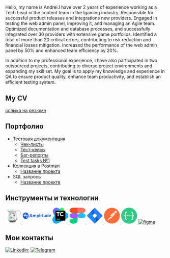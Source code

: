 # 

<div align="center">


  
</div>




Hello, my name is Andrei.I have over 2 years of experience working as a Tech Lead in the content team in the Igaming industry. Responsible for successful product releases and integrations new providers. Engaged in testing the web admin panel, improving it, and managing an Agile team. Optimized documentation and database processes, and successfully integrated over 30 providers with extensive game portfolios. Identified a total of more than 20 critical errors, contributing to risk reduction and financial losses mitigation. Increased the performance of the web admin panel by 50% and enhanced team efficiency by 20%.

In addition to my professional experience, I have also participated in two outsourced projects, contributing to diverse project environments and expanding my skill set. My goal is to apply my knowledge and experience in QA to ensure product quality, enhance team productivity, and establish an efficient testing system.

## My CV 

[сслыка на резюме](https://drive.google.com/file/d/1Yf6yCBYGCKEACHUn4_hhOQM_RJvoi5R4/view?usp=drive_link)

## Портфолио 
- Тестовая документация
  -  [Чек-листы](https://ссылочку_сюда)
  -  [Тест-кейсы](https://ссылочку_сюда)
  -  [Баг-репорты](https://ссылочку_сюда)
  -  [Test tasks №1](https://docs.google.com/document/d/1gOVZhQ6VOzTSbgx270HhFJAbcWD_MIIBRYPxAa-5f_Y/edit)
- Коллекция в Postman 
  -  [Название проекта](https://ссылочку_сюда)
- SQL запросы 
  -  [Название проектв](https://ссылочку_сюда)
  

## Инструменты и технологии



<p align="left">

<a href="https://www.charlesproxy.com/">
<img src="https://github.com/qajenna/qajenna/blob/main/icons/Charles.png" alt="Charles" width="50" height="50" />
</a>

<img src="https://github.com/qajenna/qajenna/blob/main/icons/Amplitude.png" alt="Sentry" width="90" height="50" />
</a>
<a href="https://www.jetbrains.com/teamcity/">
<img src="https://github.com/qajenna/qajenna/blob/main/icons/TeamCity.png" alt="Teamcity" width="50" height="50" />
</a>



<a href="https://figma.com">
<img src="https://github.com/qajenna/qajenna/blob/main/icons/Figma.svg" alt="Figma" width="50" height="50" /> 
</a>
<a href="https://www.atlassian.com/software/jira">
<img src="https://github.com/qajenna/qajenna/blob/main/icons/Jira.png" alt="Jira" width="50" height="50" />
</a>
<a href="https://www.postman.com/">
<img src="https://github.com/qajenna/qajenna/blob/main/icons/Postman.png" alt="Postman" width="50" height="50" />
</a>
<a href="https://swagger.io/">
<img src="https://github.com/qajenna/qajenna/blob/main/icons/swagger.png" alt="Swagger" width="50" height="50" />
</a>
<a href="https://www.figma.com/" target="_blank"> <img src="https://raw.githubusercontent.com/rahul-jha98/github_readme_icons/main/language_and_tools/square/figma/figma.svg" alt="figma" height='42px'/> </a>
</p>

## Мои контакты

[![Linkedin: ](https://img.shields.io/badge/-LinkedIn-0e76a8?style=flat-square&logo=Linkedin&logoColor=white)](https://www.linkedin.com/in/andrey-iskrov)
[![Telegram ](https://img.shields.io/badge/-Telegram-0088cc?style=flat-square&logo=Telegram&logoColor=white)](https://t.me/psy_spy777)

